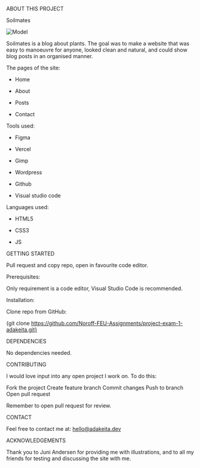 
ABOUT THIS PROJECT



Soilmates

![Model](Paste_link_here)




Soilmates is a blog about plants. The goal was to make a website that was easy to manoeuvre for anyone, looked clean and natural, and could show blog posts in an organised manner. 



The pages of the site:

 - Home

 - About

 - Posts

 - Contact



Tools used:

 - Figma

 - Vercel

 - Gimp

 - Wordpress

 - Github

 - Visual studio code



Languages used:

 - HTML5

 - CSS3

 - JS


GETTING STARTED


Pull request and copy repo, open in favourite code editor.


Prerequisites:

Only requirement is a code editor, Visual Studio Code is recommended.



Installation:

Clone repo from GitHub:

{git clone https://github.com/Noroff-FEU-Assignments/project-exam-1-adakeita.git}


DEPENDENCIES

No dependencies needed.



CONTRIBUTING

I would love input into any open project I work on. To do this:

Fork the project
Create feature branch
Commit changes
Push to branch
Open pull request


Remember to open pull request for review.



CONTACT

Feel free to contact me at: hello@adakeita.dev 



 ACKNOWLEDGEMENTS

Thank you to Juni Andersen for providing me with illustrations, and to all my friends for testing and discussing the site with me. 